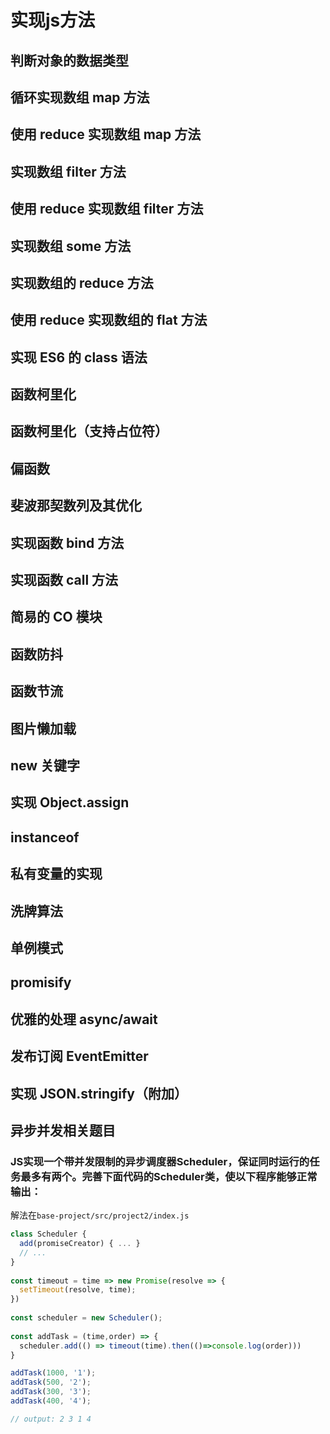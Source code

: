 # 实现js方法
## 判断对象的数据类型

## 循环实现数组 map 方法

## 使用 reduce 实现数组 map 方法

## 实现数组 filter 方法

## 使用 reduce 实现数组 filter 方法

## 实现数组 some 方法

## 实现数组的 reduce 方法

## 使用 reduce 实现数组的 flat 方法

## 实现 ES6 的 class 语法

## 函数柯里化

## 函数柯里化（支持占位符）

## 偏函数

## 斐波那契数列及其优化

## 实现函数 bind 方法

## 实现函数 call 方法

## 简易的 CO 模块

## 函数防抖

## 函数节流

## 图片懒加载

## new 关键字

## 实现 Object.assign

## instanceof

## 私有变量的实现

## 洗牌算法

## 单例模式

## promisify

## 优雅的处理 async/await

## 发布订阅 EventEmitter

## 实现 JSON.stringify（附加）

## 异步并发相关题目
### JS实现一个带并发限制的异步调度器Scheduler，保证同时运行的任务最多有两个。完善下面代码的Scheduler类，使以下程序能够正常输出：
解法在`base-project/src/project2/index.js`
```js
class Scheduler {
  add(promiseCreator) { ... }
  // ...
}
   
const timeout = time => new Promise(resolve => {
  setTimeout(resolve, time);
})
  
const scheduler = new Scheduler();
  
const addTask = (time,order) => {
  scheduler.add(() => timeout(time).then(()=>console.log(order)))
}

addTask(1000, '1');
addTask(500, '2');
addTask(300, '3');
addTask(400, '4');

// output: 2 3 1 4
```